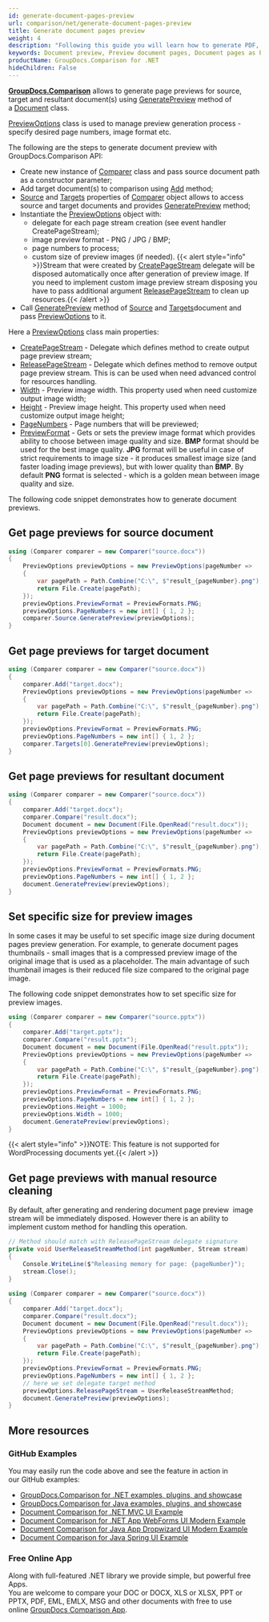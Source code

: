 ```yaml
---
id: generate-document-pages-preview
url: comparison/net/generate-document-pages-preview
title: Generate document pages preview
weight: 4
description: "Following this guide you will learn how to generate PDF, Word, Excel, PowerPoint documents thumbnails and preview document pages using GroupDocs.Comparison for .NET API."
keywords: Document preview, Preview document pages, Document pages as PNG, document pages as JPG
productName: GroupDocs.Comparison for .NET
hideChildren: False
---
```

[**GroupDocs.Comparison**](https://products.groupdocs.com/comparison/net) allows to generate page previews for source, target and resultant document(s) using [GeneratePreview](https://apireference.groupdocs.com/net/comparison/groupdocs.comparison/document/methods/generatepreview) method of a [Document](https://apireference.groupdocs.com/net/comparison/groupdocs.comparison/document) class.

[PreviewOptions](https://apireference.groupdocs.com/net/comparison/groupdocs.comparison.options/previewoptions) class is used to manage preview generation process - specify desired page numbers, image format etc.

The following are the steps to generate document preview with GroupDocs.Comparison API:
*   Create new instance of [Comparer](https://apireference.groupdocs.com/net/comparison/groupdocs.comparison/comparer) class and pass source document path as a constructor parameter;
*   Add target document(s) to comparison using [Add](https://apireference.groupdocs.com/net/comparison/groupdocs.comparison/comparer/methods/add/index) method;
*   [Source](https://apireference.groupdocs.com/net/comparison/groupdocs.comparison/comparer/properties/source) and [Targets](https://apireference.groupdocs.com/net/comparison/groupdocs.comparison/comparer/properties/targets) properties of [Comparer](https://apireference.groupdocs.com/net/comparison/groupdocs.comparison/comparer) object allows to access source and target documents and provides [GeneratePreview](https://apireference.groupdocs.com/net/comparison/groupdocs.comparison/document/methods/generatepreview) method;
*   Instantiate the [PreviewOptions](https://apireference.groupdocs.com/net/comparison/groupdocs.comparison.options/previewoptions) object with:
    *   delegate for each page stream creation (see event handler CreatePageStream);
    *   image preview format - PNG / JPG / BMP;
    *   page numbers to process;
    *   custom size of preview images (if needed).
    {{< alert style="info" >}}Stream that were created by [CreatePageStream](https://apireference.groupdocs.com/net/comparison/groupdocs.comparison.options/previewoptions/fields/createpagestream) delegate will be disposed automatically once after generation of preview image. If you need to implement custom image preview stream disposing you have to pass additional argument [ReleasePageStream](https://apireference.groupdocs.com/net/comparison/groupdocs.comparison.options/previewoptions/fields/releasepagestream) to clean up resources.{{< /alert >}}
*   Call [GeneratePreview](https://apireference.groupdocs.com/net/comparison/groupdocs.comparison/document/methods/generatepreview) method of [Source](https://apireference.groupdocs.com/net/comparison/groupdocs.comparison/comparer/properties/source) and [Targets](https://apireference.groupdocs.com/net/comparison/groupdocs.comparison/comparer/properties/targets)document and pass [PreviewOptions](https://apireference.groupdocs.com/net/comparison/groupdocs.comparison.options/previewoptions) to it.

Here a [PreviewOptions](https://apireference.groupdocs.com/net/comparison/groupdocs.comparison.options/previewoptions) class main properties:
*   [CreatePageStream](https://apireference.groupdocs.com/net/comparison/groupdocs.comparison.options/previewoptions/fields/createpagestream) - Delegate which defines method to create output page preview stream;
*   [ReleasePageStream](https://apireference.groupdocs.com/net/comparison/groupdocs.comparison.options/previewoptions/fields/releasepagestream) - Delegate which defines method to remove output page preview stream. This is can be used when need advanced control for resources handling.
*   [Width](https://apireference.groupdocs.com/net/comparison/groupdocs.comparison.options/previewoptions/properties/width) - Preview image width. This property used when need customize output image width;
*   [Height](https://apireference.groupdocs.com/net/comparison/groupdocs.comparison.options/previewoptions/properties/height) - Preview image height. This property used when need customize output image height;
*   [PageNumbers](https://apireference.groupdocs.com/net/comparison/groupdocs.comparison.options/previewoptions/properties/pagenumbers) - Page numbers that will be previewed;
*   [PreviewFormat](https://apireference.groupdocs.com/net/comparison/groupdocs.comparison.options/previewoptions/properties/previewformat) - Gets or sets the preview image format which provides ability to choose between image quality and size. **BMP** format should be used for the best image quality. **JPG** format will be useful in case of strict requirements to image size - it produces smallest image size (and faster loading image previews), but with lower quality than **BMP**. By default **PNG** format is selected - which is a golden mean between image quality and size.

The following code snippet demonstrates how to generate document previews.

## Get page previews for source document

```csharp
using (Comparer comparer = new Comparer("source.docx"))
{
    PreviewOptions previewOptions = new PreviewOptions(pageNumber =>
    {
    	var pagePath = Path.Combine("C:\", $"result_{pageNumber}.png");
        return File.Create(pagePath);
    });
    previewOptions.PreviewFormat = PreviewFormats.PNG;
    previewOptions.PageNumbers = new int[] { 1, 2 };
    comparer.Source.GeneratePreview(previewOptions);
}

```

## Get page previews for target document

```csharp
using (Comparer comparer = new Comparer("source.docx"))
{
	comparer.Add("target.docx");
    PreviewOptions previewOptions = new PreviewOptions(pageNumber =>
    {
    	var pagePath = Path.Combine("C:\", $"result_{pageNumber}.png");
        return File.Create(pagePath);
    });
    previewOptions.PreviewFormat = PreviewFormats.PNG;
    previewOptions.PageNumbers = new int[] { 1, 2 };
    comparer.Targets[0].GeneratePreview(previewOptions);
}
```

## Get page previews for resultant document

```csharp
using (Comparer comparer = new Comparer("source.docx"))
{
	comparer.Add("target.docx");
    comparer.Compare("result.docx");
    Document document = new Document(File.OpenRead("result.docx"));
    PreviewOptions previewOptions = new PreviewOptions(pageNumber =>
    {
    	var pagePath = Path.Combine("C:\", $"result_{pageNumber}.png");
        return File.Create(pagePath);
    });
    previewOptions.PreviewFormat = PreviewFormats.PNG;
    previewOptions.PageNumbers = new int[] { 1, 2 };
    document.GeneratePreview(previewOptions);
}
```

## Set specific size for preview images

In some cases it may be useful to set specific image size during document pages preview generation. For example, to generate document pages thumbnails - small images that is a compressed preview image of the original image that is used as a placeholder. The main advantage of such thumbnail images is their reduced file size compared to the original page image.

The following code snippet demonstrates how to set specific size for preview images.

```csharp
using (Comparer comparer = new Comparer("source.pptx"))
{
	comparer.Add("target.pptx");
    comparer.Compare("result.pptx");
    Document document = new Document(File.OpenRead("result.pptx"));
    PreviewOptions previewOptions = new PreviewOptions(pageNumber =>
    {
    	var pagePath = Path.Combine("C:\", $"result_{pageNumber}.png");
        return File.Create(pagePath);
    });
    previewOptions.PreviewFormat = PreviewFormats.PNG;
    previewOptions.PageNumbers = new int[] { 1, 2 };
    previewOptions.Height = 1000;
    previewOptions.Width = 1000;
    document.GeneratePreview(previewOptions);
}
```

{{< alert style="info" >}}NOTE: This feature is not supported for WordProcessing documents yet.{{< /alert >}}

## Get page previews with manual resource cleaning

By default, after generating and rendering document page preview  image stream will be immediately disposed. However there is an ability to implement custom method for handling this operation.

```csharp
// Method should match with ReleasePageStream delegate signature
private void UserReleaseStreamMethod(int pageNumber, Stream stream)
{
	Console.WriteLine($"Releasing memory for page: {pageNumber}");
    stream.Close();
}
 
using (Comparer comparer = new Comparer("source.docx"))
{
	comparer.Add("target.docx");
    comparer.Compare("result.docx");
    Document document = new Document(File.OpenRead("result.docx"));
    PreviewOptions previewOptions = new PreviewOptions(pageNumber =>
    {
    	var pagePath = Path.Combine("C:\", $"result_{pageNumber}.png");
        return File.Create(pagePath);
    });
    previewOptions.PreviewFormat = PreviewFormats.PNG;
    previewOptions.PageNumbers = new int[] { 1, 2 };
    // here we set delegate target method
    previewOptions.ReleasePageStream = UserReleaseStreamMethod;
    document.GeneratePreview(previewOptions);
}
```

## More resources
### GitHub Examples
You may easily run the code above and see the feature in action in our GitHub examples:
*   [GroupDocs.Comparison for .NET examples, plugins, and showcase](https://github.com/groupdocs-comparison/GroupDocs.Comparison-for-.NET)
*   [GroupDocs.Comparison for Java examples, plugins, and showcase](https://github.com/groupdocs-comparison/GroupDocs.Comparison-for-Java)
*   [Document Comparison for .NET MVC UI Example](https://github.com/groupdocs-comparison/GroupDocs.Comparison-for-.NET-MVC)
*   [Document Comparison for .NET App WebForms UI Modern Example](https://github.com/groupdocs-comparison/GroupDocs.Comparison-for-.NET-WebForms)
*   [Document Comparison for Java App Dropwizard UI Modern Example](https://github.com/groupdocs-comparison/GroupDocs.Comparison-for-Java-Dropwizard)
*   [Document Comparison for Java Spring UI Example](https://github.com/groupdocs-comparison/GroupDocs.Comparison-for-Java-Spring)
    
### Free Online App
Along with full-featured .NET library we provide simple, but powerful free Apps.  
You are welcome to compare your DOC or DOCX, XLS or XLSX, PPT or PPTX, PDF, EML, EMLX, MSG and other documents with free to use online [GroupDocs Comparison App](https://products.groupdocs.app/comparison).
